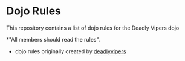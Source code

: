 Dojo Rules
==========

This repository contains a list of dojo rules for the Deadly Vipers dojo

*"All members should read the rules".
* dojo rules originally created by [deadlyvipers](https://github.com/deadlyvipers")